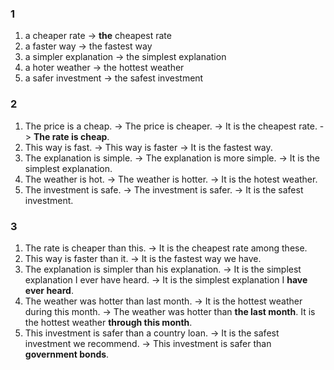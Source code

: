 ### 1
1. a cheaper rate -> **the** cheapest rate
2. a faster way -> the fastest way
3. a simpler explanation -> the simplest explanation
4. a hoter weather -> the hottest weather
5. a safer investment -> the safest investment
### 2
1. The price is a cheap. -> The price is cheaper. -> It is the cheapest rate.
-> **The rate is cheap**.  
2. This way is fast. -> This way is faster -> It is the fastest way.
3. The explanation is simple. -> The explanation is more simple. -> It is the simplest explanation.
4. The weather is hot. -> The weather is hotter. -> It is the hotest weather.
5. The investment is safe. -> The investment is safer. -> It is the safest investment.
### 3
1. The rate is cheaper than this. -> It is the cheapest rate among these.
2. This way is faster than it. -> It is the fastest way we have.
3. The explanation is simpler than his explanation. -> It is the simplest explanation I ever have heard.
-> It is the simplest explanation I **have ever heard**.  
4. The weather was hotter than last month. -> It is the hottest weather during this month.
-> The weather was hotter than **the last month**. It is the hottest weather **through this month**.  
5. This investment is safer than a country loan. -> It is the safest investment we recommend.
-> This investment is safer than **government bonds**.  


